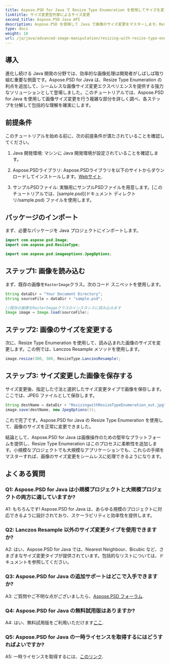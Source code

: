 ```yaml
---
title: Aspose.PSD for Java で Resize Type Enumeration を使用してサイズを変更する
linktitle: サイズ変更型列挙によるサイズ変更
second_title: Aspose.PSD Java API
description: Aspose.PSD を使用して Java で画像のサイズ変更をマスターします。Resize Type Enumeration を使用したステップバイステップ ガイド。
type: docs
weight: 18
url: /ja/java/advanced-image-manipulation/resizing-with-resize-type-enumeration/
---
```

## 導入

進化し続ける Java 開発の分野では、効率的な画像処理は開発者がしばしば取り組む重要な側面です。Aspose.PSD for Java は、Resize Type Enumeration の利点を追加して、シームレスな画像サイズ変更エクスペリエンスを提供する強力なソリューションとして登場しました。このチュートリアルでは、Aspose.PSD for Java を使用して画像サイズ変更を行う複雑な部分を詳しく調べ、各ステップを分解して包括的な理解を確実にします。

## 前提条件

このチュートリアルを始める前に、次の前提条件が満たされていることを確認してください。

1. Java 開発環境: マシンに Java 開発環境が設定されていることを確認します。

2. Aspose.PSDライブラリ: Aspose.PSDライブラリを以下のサイトからダウンロードしてインストールします。[Webサイト](https://releases.aspose.com/psd/java/).

3. サンプルPSDファイル: 実験用にサンプルPSDファイルを用意します。[このチュートリアルでは、[sample.psd](ドキュメント ディレクトリ/sample.psd) ファイルを使用します。

## パッケージのインポート

まず、必要なパッケージを Java プロジェクトにインポートします。

```java
import com.aspose.psd.Image;
import com.aspose.psd.ResizeType;

import com.aspose.psd.imageoptions.JpegOptions;
```

## ステップ1: 画像を読み込む

まず、既存の画像を`RasterImage`クラス。次のコード スニペットを使用します。

```java
String dataDir = "Your Document Directory";
String sourceFile = dataDir + "sample.psd";

//既存の画像をRasterImageクラスのインスタンスに読み込みます
Image image = Image.load(sourceFile);
```

## ステップ2: 画像のサイズを変更する

次に、Resize Type Enumeration を使用して、読み込まれた画像のサイズを変更します。この例では、Lanczos Resample メソッドを使用します。

```java
image.resize(300, 300, ResizeType.LanczosResample);
```

## ステップ3: サイズ変更した画像を保存する

サイズ変更後、指定した寸法と選択したサイズ変更タイプで画像を保存します。ここでは、JPEG ファイルとして保存します。

```java
String destName = dataDir + "ResizingwithResizeTypeEnumeration_out.jpg";
image.save(destName, new JpegOptions());
```

これで完了です。Aspose.PSD for Java の Resize Type Enumeration を使用して、画像のサイズを正常に変更できました。

結論として、Aspose.PSD for Java は画像操作のための堅牢なプラットフォームを提供し、Resize Type Enumeration はこのプロセスに柔軟性を追加します。小規模なプロジェクトでも大規模なアプリケーションでも、これらの手順をマスターすれば、画像のサイズ変更をシームレスに処理できるようになります。

## よくある質問

### Q1: Aspose.PSD for Java は小規模プロジェクトと大規模プロジェクトの両方に適していますか?

A1: もちろんです! Aspose.PSD for Java は、あらゆる規模のプロジェクトに対応できるように設計されており、スケーラビリティと効率性を提供します。

### Q2: Lanczos Resample 以外のサイズ変更タイプを使用できますか?

A2: はい、Aspose.PSD for Java では、Nearest Neighbour、Bicubic など、さまざまなサイズ変更タイプが提供されています。包括的なリストについては、ドキュメントを参照してください。

### Q3: Aspose.PSD for Java の追加サポートはどこで入手できますか?

 A3: ご質問やご不明な点がございましたら、[Aspose.PSD フォーラム](https://forum.aspose.com/c/psd/34).

### Q4: Aspose.PSD for Java の無料試用版はありますか?

 A4: はい、無料試用版をご利用いただけます[ここ](https://releases.aspose.com/).

### Q5: Aspose.PSD for Java の一時ライセンスを取得するにはどうすればよいですか?

 A5: 一時ライセンスを取得するには、[このリンク](https://purchase.aspose.com/temporary-license/).